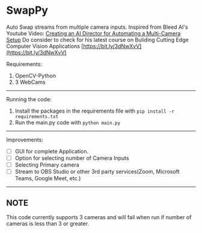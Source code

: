 # SwapPy
Auto Swap streams from multiple camera inputs.
Inspired from Bleed AI's Youtube Video: [Creating an AI Director for Automating a Multi-Camera Setup](https://www.youtube.com/watch?v=dfkgV7ZQA9g) 
Do consider to check for his latest course on Buliding Cutting Edge Computer Vision Applications [https://bit.ly/3dNwXvV](https://bit.ly/3dNwXvV)

Requirements:
1. OpenCV-Python
2. 3 WebCams
--- 
Running the code:
1. Install the packages in the requirements file with ``` pip install -r requirements.txt ```
2. Run the main.py code with ``` python main.py ```
--- 
Improvements:
- [ ] GUI for complete Application.
- [ ] Option for selecting number of Camera Inputs
- [ ] Selecting Primary camera
- [ ] Stream to OBS Studio or other 3rd party services(Zoom, Microsoft Teams, Google Meet, etc.)
--- 
## NOTE
This code currently supports 3 cameras and will fail when run if number of cameras is less than 3 or greater.
